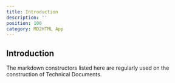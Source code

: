 ```yaml
---
title: Introduction
description: ''
position: 100
category: MD2HTML App
---
```


## Introduction

The markdown constructors listed here are regularly used on the construction of Technical Documents.

